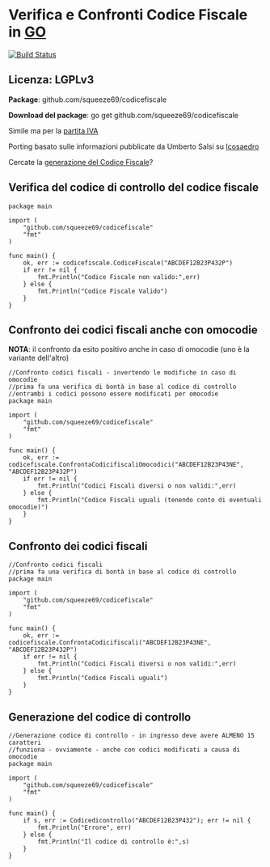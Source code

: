 # Verifica e Confronti Codice Fiscale in [GO](http://golang.org)
[![Build Status](https://travis-ci.org/squeeze69/codicefiscale.svg?branch=master)](https://travis-ci.org/squeeze69/codicefiscale)
## Licenza: LGPLv3

**Package**: github.com/squeeze69/codicefiscale

**Download del package**: go get github.com/squeeze69/codicefiscale

Simile ma per la [partita IVA](https://github.com/squeeze69/partitaiva)

Porting basato sulle informazioni pubblicate da Umberto Salsi su [Icosaedro](http://www.icosaedro.it/cf-pi/index.html)

Cercate la [generazione del Codice Fiscale](https://github.com/squeeze69/generacodicefiscale)?

## Verifica del codice di controllo del codice fiscale
```
package main

import (
	"github.com/squeeze69/codicefiscale"
	"fmt"
)

func main() {
	ok, err := codicefiscale.CodiceFiscale("ABCDEF12B23P432P")
	if err != nil {
		fmt.Println("Codice Fiscale non valido:",err)
	} else {
		fmt.Println("Codice Fiscale Valido")
	}
}
```

## Confronto dei codici fiscali anche con omocodie

**NOTA**: il confronto da esito positivo anche in caso di omocodie (uno è la variante dell'altro)
```
//Confronto codici fiscali - invertendo le modifiche in caso di omocodie
//prima fa una verifica di bontà in base al codice di controllo
//entrambi i codici possono essere modificati per omocodie
package main

import (
	"github.com/squeeze69/codicefiscale"
	"fmt"
)

func main() {
	ok, err := codicefiscale.ConfrontaCodicifiscaliOmocodici("ABCDEF12B23P43NE", "ABCDEF12B23P432P")
	if err != nil {
		fmt.Println("Codici Fiscali diversi o non validi:",err)
	} else {
		fmt.Println("Codice Fiscali uguali (tenendo conto di eventuali omocodie)")
	}
}
```

## Confronto dei codici fiscali

```
//Confronto codici fiscali
//prima fa una verifica di bontà in base al codice di controllo
package main

import (
	"github.com/squeeze69/codicefiscale"
	"fmt"
)

func main() {
	ok, err := codicefiscale.ConfrontaCodicifiscali("ABCDEF12B23P43NE", "ABCDEF12B23P432P")
	if err != nil {
		fmt.Println("Codici Fiscali diversi o non validi:",err)
	} else {
		fmt.Println("Codice Fiscali uguali")
	}
}
```

## Generazione del codice di controllo
```
//Generazione codice di controllo - in ingresso deve avere ALMENO 15 caratteri
//funziona - ovviamente - anche con codici modificati a causa di omocodie
package main

import (
	"github.com/squeeze69/codicefiscale"
	"fmt"
)

func main() {
	if s, err := Codicedicontrollo("ABCDEF12B23P432"); err != nil {
		fmt.Println("Errore", err)
	} else {
		fmt.Println("Il codice di controllo è:",s)
	}
}
```
